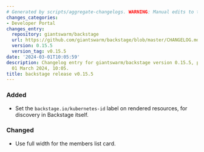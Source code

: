 ```yaml
---
# Generated by scripts/aggregate-changelogs. WARNING: Manual edits to this files will be overwritten.
changes_categories:
- Developer Portal
changes_entry:
  repository: giantswarm/backstage
  url: https://github.com/giantswarm/backstage/blob/master/CHANGELOG.md#0155---2024-03-01
  version: 0.15.5
  version_tag: v0.15.5
date: '2024-03-01T10:05:59'
description: Changelog entry for giantswarm/backstage version 0.15.5, published on
  01 March 2024, 10:05.
title: backstage release v0.15.5
---
```


### Added
- Set the `backstage.io/kubernetes-id` label on rendered resources, for discovery in Backstage itself.
### Changed
- Use full width for the members list card.
